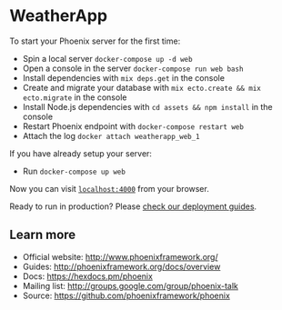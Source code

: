 # WeatherApp

To start your Phoenix server for the first time:

  * Spin a local server `docker-compose up -d web`
  * Open a console in the server `docker-compose run web bash`
  * Install dependencies with `mix deps.get` in the console
  * Create and migrate your database with `mix ecto.create && mix ecto.migrate` in the console
  * Install Node.js dependencies with `cd assets && npm install` in the console
  * Restart Phoenix endpoint with `docker-compose restart web`
  * Attach the log `docker attach weatherapp_web_1 `

If you have already setup your server:

  * Run `docker-compose up web`

Now you can visit [`localhost:4000`](http://localhost:4000) from your browser.

Ready to run in production? Please [check our deployment guides](http://www.phoenixframework.org/docs/deployment).

## Learn more

  * Official website: http://www.phoenixframework.org/
  * Guides: http://phoenixframework.org/docs/overview
  * Docs: https://hexdocs.pm/phoenix
  * Mailing list: http://groups.google.com/group/phoenix-talk
  * Source: https://github.com/phoenixframework/phoenix

